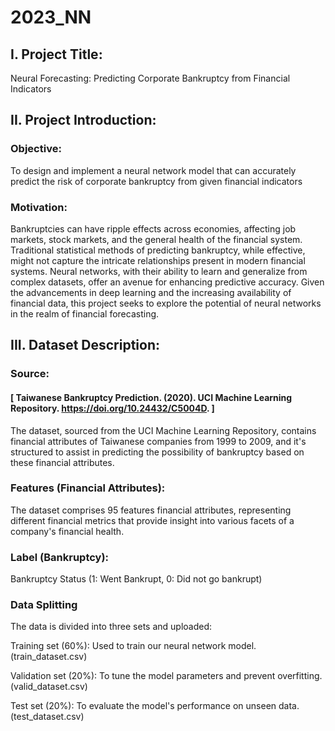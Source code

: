 # 2023_NN
## I. Project Title:

Neural Forecasting: Predicting Corporate Bankruptcy from Financial Indicators

## II. Project Introduction:

### Objective:

To design and implement a neural network model that can accurately predict the risk of corporate bankruptcy from given financial indicators

### Motivation:

Bankruptcies can have ripple effects across economies, affecting job markets, stock markets, and the general health of the financial system. Traditional statistical methods of predicting bankruptcy, while effective, might not capture the intricate relationships present in modern financial systems. Neural networks, with their ability to learn and generalize from complex datasets, offer an avenue for enhancing predictive accuracy. Given the advancements in deep learning and the increasing availability of financial data, this project seeks to explore the potential of neural networks in the realm of financial forecasting.

## III. Dataset Description:

### Source: 

#### [ Taiwanese Bankruptcy Prediction. (2020). UCI Machine Learning Repository. https://doi.org/10.24432/C5004D. ]
The dataset, sourced from the UCI Machine Learning Repository, contains financial attributes of Taiwanese companies from 1999 to 2009, and it's structured to assist in predicting the possibility of bankruptcy based on these financial attributes.


###  Features (Financial Attributes):

The dataset comprises 95 features financial attributes, representing different financial metrics that provide insight into various facets of a company's financial health. 

### Label (Bankruptcy):
Bankruptcy Status (1: Went Bankrupt, 0: Did not go bankrupt)

### Data Splitting
The data is divided into three sets and uploaded:

Training set (60%): Used to train our neural network model. (train_dataset.csv)

Validation set (20%): To tune the model parameters and prevent overfitting. (valid_dataset.csv)

Test set (20%): To evaluate the model's performance on unseen data. (test_dataset.csv)

